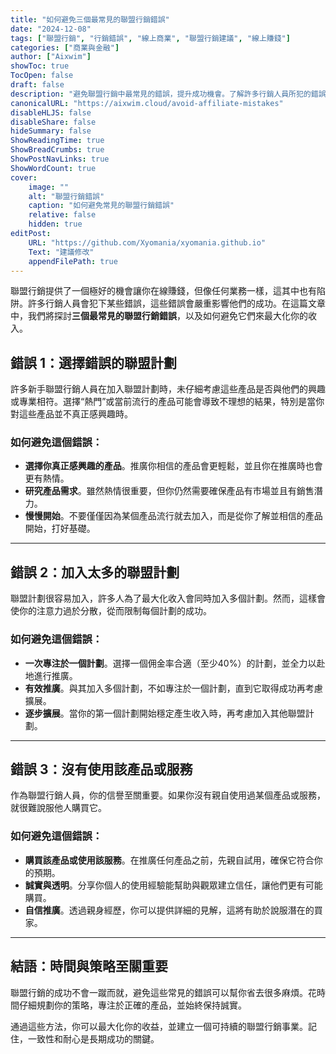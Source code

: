 ```yaml
---
title: "如何避免三個最常見的聯盟行銷錯誤"
date: "2024-12-08"
tags: ["聯盟行銷", "行銷錯誤", "線上商業", "聯盟行銷建議", "線上賺錢"]
categories: ["商業與金融"]
author: ["Aixwim"]
showToc: true
TocOpen: false
draft: false
description: "避免聯盟行銷中最常見的錯誤，提升成功機會。了解許多行銷人員所犯的錯誤，並為成功做好準備。"
canonicalURL: "https://aixwim.cloud/avoid-affiliate-mistakes"
disableHLJS: false
disableShare: false
hideSummary: false
ShowReadingTime: true
ShowBreadCrumbs: true
ShowPostNavLinks: true
ShowWordCount: true
cover:
    image: ""
    alt: "聯盟行銷錯誤"
    caption: "如何避免常見的聯盟行銷錯誤"
    relative: false
    hidden: true
editPost:
    URL: "https://github.com/Xyomania/xyomania.github.io"
    Text: "建議修改"
    appendFilePath: true
---
```


聯盟行銷提供了一個極好的機會讓你在線賺錢，但像任何業務一樣，這其中也有陷阱。許多行銷人員會犯下某些錯誤，這些錯誤會嚴重影響他們的成功。在這篇文章中，我們將探討**三個最常見的聯盟行銷錯誤**，以及如何避免它們來最大化你的收入。

<!--more-->

## 錯誤 1：選擇錯誤的聯盟計劃

許多新手聯盟行銷人員在加入聯盟計劃時，未仔細考慮這些產品是否與他們的興趣或專業相符。選擇“熱門”或當前流行的產品可能會導致不理想的結果，特別是當你對這些產品並不真正感興趣時。

### 如何避免這個錯誤：
- **選擇你真正感興趣的產品**。推廣你相信的產品會更輕鬆，並且你在推廣時也會更有熱情。
- **研究產品需求**。雖然熱情很重要，但你仍然需要確保產品有市場並且有銷售潛力。
- **慢慢開始**。不要僅僅因為某個產品流行就去加入，而是從你了解並相信的產品開始，打好基礎。

---

## 錯誤 2：加入太多的聯盟計劃

聯盟計劃很容易加入，許多人為了最大化收入會同時加入多個計劃。然而，這樣會使你的注意力過於分散，從而限制每個計劃的成功。

### 如何避免這個錯誤：
- **一次專注於一個計劃**。選擇一個佣金率合適（至少40%）的計劃，並全力以赴地進行推廣。
- **有效推廣**。與其加入多個計劃，不如專注於一個計劃，直到它取得成功再考慮擴展。
- **逐步擴展**。當你的第一個計劃開始穩定產生收入時，再考慮加入其他聯盟計劃。

---

## 錯誤 3：沒有使用該產品或服務

作為聯盟行銷人員，你的信譽至關重要。如果你沒有親自使用過某個產品或服務，就很難說服他人購買它。

### 如何避免這個錯誤：
- **購買該產品或使用該服務**。在推廣任何產品之前，先親自試用，確保它符合你的預期。
- **誠實與透明**。分享你個人的使用經驗能幫助與觀眾建立信任，讓他們更有可能購買。
- **自信推廣**。透過親身經歷，你可以提供詳細的見解，這將有助於說服潛在的買家。

---

## 結語：時間與策略至關重要

聯盟行銷的成功不會一蹴而就，避免這些常見的錯誤可以幫你省去很多麻煩。花時間仔細規劃你的策略，專注於正確的產品，並始終保持誠實。

通過這些方法，你可以最大化你的收益，並建立一個可持續的聯盟行銷事業。記住，一致性和耐心是長期成功的關鍵。
